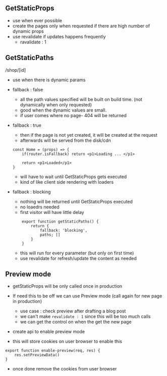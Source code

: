## GetStaticProps

- use when ever possible
- create the pages only when requested if there are high number of dynamic props
- use revalidate if updates happens frequently
    - ravalidate : 1

## GetStaticPaths

/shop/[id]
- use when there is dynamic params
- fallback : false
    - all the path values specified will be built on build time. (not dynamically when only requested)
    - good when the dynamic values are small.
    - if user comes where no page- 404 will be returned
- fallback : true
    - then if the page is not yet created, it will be created at the request
    - afterwards will be served from the disk/cdn

    ```
    const Home = (props) => {
        if(router.isFallback) return <p1>Loading ... </p1>

        return <p1>Loaded</p1>   
    }
    ```

    - will have to wait until GetStaticProps gets executed
    - kind of like client side rendering with loaders

- fallback : blocking
    - nothing will be returned until GetStaticProps executed
    - no loaedrs needed
    - first visitor will have little delay

    ```
        export function getStaticPaths() {
            return {
                fallback: 'blocking',
                paths; []
            }
        }
    ```
    - this will run for every parameter (but only on first time)
    - use revalidate for refresh/update the content as needed

## Preview mode

- getStaticProps will be only called once in production
- If need this to be off we can use Preview mode (call again for new page in production)
    - use case : check preview after drafting a blog post
    - we can't make `revalidate : 1` since this will be too much calls
    - we can get the control on when the get the new page

- create api to enable preview mode
- this will store cookies on user browser to enable this 

```
export function enable-preview(req, res) {
    res.setPreviewData()
}
```
- once done remove the cookies from user browser
